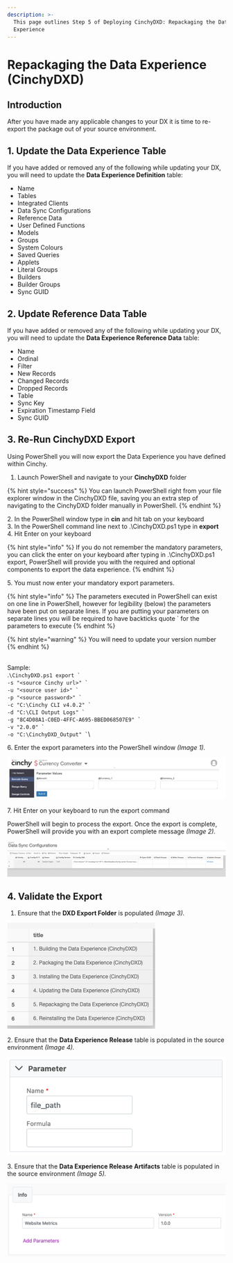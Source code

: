 ```yaml
---
description: >-
  This page outlines Step 5 of Deploying CinchyDXD: Repackaging the Data
  Experience
---
```


# Repackaging the Data Experience (CinchyDXD)

## Introduction

After you have made any applicable changes to your DX it is time to re-export the package out of your source environment.&#x20;

## 1. Update the Data Experience Table

If you have added or removed any of the following while updating your DX, you will need to update the **Data Experience Definition** table:

* Name
* Tables
* Integrated Clients
* Data Sync Configurations
* Reference Data
* User Defined Functions
* Models
* Groups
* System Colours
* Saved Queries
* Applets
* Literal Groups
* Builders
* Builder Groups
* Sync GUID

## 2. Update Reference Data Table

If you have added or removed any of the following while updating your DX, you will need to update the **Data Experience Reference Data** table:

* Name
* Ordinal
* Filter
* New Records
* Changed Records
* Dropped Records
* Table
* Sync Key
* Expiration Timestamp Field
* Sync GUID

## 3. Re-Run CinchyDXD Export

Using PowerShell you will now export the Data Experience you have defined within Cinchy.

1. Launch PowerShell and navigate to your **CinchyDXD** folder

{% hint style="success" %}
You can launch PowerShell right from your file explorer window in the CinchyDXD file, saving you an extra step of navigating to the CinchyDXD folder manually in PowerShell.
{% endhint %}

2\. In the PowerShell window type in **cin** and hit tab on your keyboard\
3\. In the PowerShell command line next to .\CinchyDXD.ps1 type in **export**\
4\. Hit Enter on your keyboard

{% hint style="info" %}
If you do not remember the mandatory parameters, you can click the enter on your keyboard after typing in .\CinchyDXD.ps1 export, PowerShell will provide you with the required and optional components to export the data experience.
{% endhint %}

5\. You must now enter your mandatory export parameters.

{% hint style="info" %}
The parameters executed in PowerShell can exist on one line in PowerShell, however for legibility (below) the parameters have been put on separate lines.  If you are putting your parameters on separate lines you will be required to have backticks quote \`  for the parameters to execute
{% endhint %}

{% hint style="warning" %}
You will need to update your version number
{% endhint %}

\
Sample:\
.`` \CinchyDXD.ps1 export ` ``\
`` -s "<source Cinchy url>" ` ``\
`` -u "<source user id>" ` ``\
`` -p "<source password>" ` ``\
`` -c "C:\Cinchy CLI v4.0.2" ` ``\
`` -d "C:\CLI Output Logs" ` ``\
`` -g "8C4D08A1-C0ED-4FFC-A695-BBED068507E9" ` ``\
`` -v "2.0.0" ` ``\
`` -o "C:\CinchyDXD_Output" ` ``\


6\. Enter the export parameters into the PowerShell window _(Image 1)._

![Image 1: Step 6](<../../../.gitbook/assets/image (147).png>)

7\. Hit Enter on your keyboard to run the export command

PowerShell will begin to process the export. Once the export is complete, PowerShell will provide you with an export complete message _(Image 2)._

![Image 2: Step 7](<../../../.gitbook/assets/image (381).png>)

## 4. Validate the Export

1. Ensure that the **DXD Export Folder** is populated _(Image 3)._

![Image 3: Step 1](<../../../.gitbook/assets/image (55).png>)

2\. Ensure that the **Data Experience Release** table is populated in the source environment _(Image 4)._

![Image 4: Step 2](<../../../.gitbook/assets/image (217).png>)

3\. Ensure that the **Data Experience Release Artifacts** table is populated in the source environment _(Image 5)._

![Image 5: Step 3](<../../../.gitbook/assets/image (328).png>)
